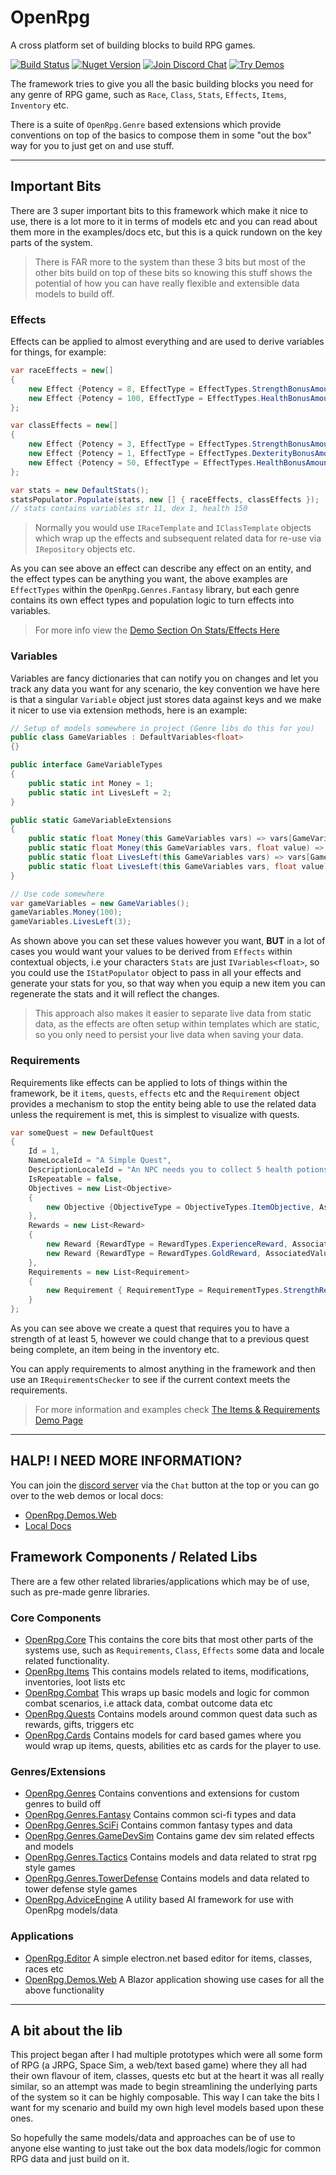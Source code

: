 # OpenRpg

A cross platform set of building blocks to build RPG games.

[![Build Status][build-status-image]][build-status-url]
[![Nuget Version][nuget-image]][nuget-url]
[![Join Discord Chat][discord-image]][discord-url]
[![Try Demos][demo-image]][demo-url]

The framework tries to give you all the basic building blocks you need for any genre of RPG game, such as `Race`, `Class`, `Stats`, `Effects`, `Items`, `Inventory` etc.

There is a suite of `OpenRpg.Genre` based extensions which provide conventions on top of the basics to compose them in some "out the box" way for you to just get on and use stuff.

---
## Important Bits

There are 3 super important bits to this framework which make it nice to use, there is a lot more to it in terms of models etc and you can read about them more in the examples/docs etc, but this is a quick rundown on the key parts of the system.

> There is FAR more to the system than these 3 bits but most of the other bits build on top of these bits so knowing this stuff shows the potential of how you can have really flexible and extensible data models to build off.

### Effects

Effects can be applied to almost everything and are used to derive variables for things, for example:

```csharp
var raceEffects = new[]
{
    new Effect {Potency = 8, EffectType = EffectTypes.StrengthBonusAmount},
    new Effect {Potency = 100, EffectType = EffectTypes.HealthBonusAmount},
};

var classEffects = new[]
{
    new Effect {Potency = 3, EffectType = EffectTypes.StrengthBonusAmount},
    new Effect {Potency = 1, EffectType = EffectTypes.DexterityBonusAmount},
    new Effect {Potency = 50, EffectType = EffectTypes.HealthBonusAmount}
};

var stats = new DefaultStats();
statsPopulator.Populate(stats, new [] { raceEffects, classEffects });
// stats contains variables str 11, dex 1, health 150
```
> Normally you would use `IRaceTemplate` and `IClassTemplate` objects which wrap up the effects and subsequent related data for re-use via `IRepository` objects etc.

As you can see above an effect can describe any effect on an entity, and the effect types can be anything you want, the above examples are `EffectTypes` within the `OpenRpg.Genres.Fantasy` library, but each genre contains its own effect types and population logic to turn effects into variables.

> For more info view the [Demo Section On Stats/Effects Here](https://openrpg.github.io/OpenRpg.Demos.Web)

### Variables

Variables are fancy dictionaries that can notify you on changes and let you track any data you want for any scenario, the key convention we have here is that a singular `Variable` object just stores data against keys and we make it nicer to use via extension methods, here is an example:

```csharp
// Setup of models somewhere in project (Genre libs do this for you)
public class GameVariables : DefaultVariables<float>
{}

public interface GameVariableTypes
{
    public static int Money = 1;
    public static int LivesLeft = 2;
}

public static GameVariableExtensions
{
    public static float Money(this GameVariables vars) => vars[GameVariableTypes.Money];
    public static float Money(this GameVariables vars, float value) => vars[GameVariableTypes.Money] = value;
    public static float LivesLeft(this GameVariables vars) => vars[GameVariableTypes.LivesLeft];
    public static float LivesLeft(this GameVariables vars, float value) => vars[GameVariableTypes.LivesLeft] = value;
}

// Use code somewhere
var gameVariables = new GameVariables();
gameVariables.Money(100);
gameVariables.LivesLeft(3);
```

As shown above you can set these values however you want, **BUT** in a lot of cases you would want your values to be derived from `Effects` within contextual objects, i.e your characters `Stats` are just `IVariables<float>`, so you could use the `IStatPopulator` object to pass in all your effects and generate your stats for you, so that way when you equip a new item you can regenerate the stats and it will reflect the changes.

> This approach also makes it easier to separate live data from static data, as the effects are often setup within templates which are static, so you only need to persist your live data when saving your data.

### Requirements

Requirements like effects can be applied to lots of things within the framework, be it `items`, `quests`, `effects` etc and the `Requirement` object provides a mechanism to stop the entity being able to use the related data unless the requirement is met, this is simplest to visualize with quests.

```csharp
var someQuest = new DefaultQuest
{
    Id = 1,
    NameLocaleId = "A Simple Quest",
    DescriptionLocaleId = "An NPC needs you to collect 5 health potions, better get on the case!",
    IsRepeatable = false,
    Objectives = new List<Objective>
    {
        new Objective {ObjectiveType = ObjectiveTypes.ItemObjective, AssociatedId = ItemTemplateLookups.HealingPotion, AssociatedValue = 5}
    },
    Rewards = new List<Reward>
    {
        new Reward {RewardType = RewardTypes.ExperienceReward, AssociatedValue = 100},
        new Reward {RewardType = RewardTypes.GoldReward, AssociatedValue = 50}
    },
    Requirements = new List<Requirement>
    {
        new Requirement { RequirementType = RequirementTypes.StrengthRequirement, AssociatedValue = 5 }
    }
};
```

As you can see above we create a quest that requires you to have a strength of at least 5, however we could change that to a previous quest being complete, an item being in the inventory etc.

You can apply requirements to almost anything in the framework and then use an `IRequirementsChecker` to see if the current context meets the requirements.

> For more information and examples check [The Items & Requirements Demo Page](https://openrpg.github.io/OpenRpg.Demos.Web)
---

## HALP! I NEED MORE INFORMATION?

You can join the [discord server](https://discord.gg/nKejjgT) via the `Chat` button at the top or you can go over to the web demos or local docs:
- [OpenRpg.Demos.Web](https://openrpg.github.io/OpenRpg.Demos.Web)
- [Local Docs](docs/core.md)

## Framework Components / Related Libs

There are a few other related libraries/applications which may be of use, such as pre-made genre libraries.

### Core Components

- [OpenRpg.Core](docs/core.md) This contains the core bits that most other parts of the systems use, such as `Requirements`, `Class`, `Effects` some data and locale related functionality.
- [OpenRpg.Items](docs/items.md) This contains models related to items, modifications, inventories, loot lists etc
- [OpenRpg.Combat](docs/combat.md) This wraps up basic models and logic for common combat scenarios, i.e attack data, combat outcome data etc
- [OpenRpg.Quests](docs/quests.md) Contains models around common quest data such as rewards, gifts, triggers etc
- [OpenRpg.Cards](docs/core.md) Contains models for card based games where you would wrap up items, quests, abilities etc as cards for the player to use.

### Genres/Extensions
- [OpenRpg.Genres](https://github.com/openrpg/OpenRpg.Genres) Contains conventions and extensions for custom genres to build off
- [OpenRpg.Genres.Fantasy](https://github.com/openrpg/OpenRpg.Genres) Contains common sci-fi types and data
- [OpenRpg.Genres.SciFi](https://github.com/openrpg/OpenRpg.Genres) Contains common fantasy types and data
- [OpenRpg.Genres.GameDevSim](https://github.com/openrpg/OpenRpg.Genres.GameDevSim) Contains game dev sim related effects and models
- [OpenRpg.Genres.Tactics](https://github.com/openrpg/OpenRpg.Genres.Tactics) Contains models and data related to strat rpg style games
- [OpenRpg.Genres.TowerDefense](https://github.com/openrpg/OpenRpg.Genres.TowerDefense) Contains models and data related to tower defense style games
- [OpenRpg.AdviceEngine](https://github.com/openrpg/OpenRpg.AdviceEngine) A utility based AI framework for use with OpenRpg models/data

### Applications
- [OpenRpg.Editor](https://github.com/openrpg/OpenRpg.Editor) A simple electron.net based editor for items, classes, races etc
- [OpenRpg.Demos.Web](https://github.com/openrpg/OpenRpg.Demos.Web) A Blazor application showing use cases for all the above functionality

---

## A bit about the lib

This project began after I had multiple prototypes which were all some form of RPG (a JRPG, Space Sim, a web/text based game) where they all had their own flavour of item, classes, quests etc but at the heart it was all really similar, so an attempt was made to begin streamlining the underlying parts of the system so it can be highly composable. This way I can take the bits I want for my scenario and build my own high level models based upon these ones.

So hopefully the same models/data and approaches can be of use to anyone else wanting to just take out the box data models/logic for common RPG data and just build on it.

[build-status-image]: https://ci.appveyor.com/api/projects/status/6atqlmblut1x386w?svg=true
[build-status-url]: https://ci.appveyor.com/project/grofit/openrpg/branch/master
[nuget-image]: https://img.shields.io/nuget/v/openrpg.core.svg
[nuget-url]: https://www.nuget.org/packages/OpenRpg.Core/
[discord-image]: https://img.shields.io/discord/488609938399297536.svg
[discord-url]: https://discord.gg/nKejjgT
[demo-image]: https://img.shields.io/badge/Demo-Site-informational.svg
[demo-url]: https://openrpg.github.io/OpenRpg.Demos.Web/
